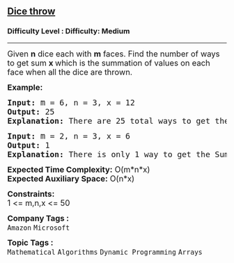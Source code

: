 <h2><a href="https://www.geeksforgeeks.org/problems/dice-throw5349/1?page=2&company=Amazon&difficulty=Medium&status=unsolved&sortBy=submissions">Dice throw</a></h2><h3>Difficulty Level : Difficulty: Medium</h3><hr><div class="problems_problem_content__Xm_eO"><p><span style="font-size: 18px;">Given&nbsp;<strong>n</strong>&nbsp;dice each with&nbsp;<strong>m</strong>&nbsp;faces. Find the number of ways to get sum&nbsp;<strong>x&nbsp;</strong>which&nbsp;is the summation of values on each face when all the dice are thrown.</span></p>
<p><span style="font-size: 18px;"><strong>Example:</strong></span></p>
<pre><span style="font-size: 18px;"><strong>Input:</strong> <span style="font-size: 14pt;">m</span></span><span style="font-size: 18px;"> =<strong> </strong>6, n =<strong> </strong>3, x = 12</span>
<span style="font-size: 18px;"><strong>Output: </strong></span><span style="font-size: 18px;">25</span>
<span style="font-size: 18px;"><strong>Explanation: </strong></span><span style="font-size: 18px;">There are 25 total ways to get the Sum 12 using 3 dices with faces from 1 to 6.</span></pre>
<pre><span style="font-size: 18px;"><strong>Input:</strong> <span style="font-size: 14pt;">m</span> =<strong> </strong>2, n =<strong> </strong>3, x = 6</span>
<span style="font-size: 18px;"><strong>Output: </strong></span><span style="font-size: 18px;">1</span>
<span style="font-size: 18px;"><strong>Explanation: </strong></span><span style="font-size: 18px;">There is only 1 way to get the Sum 6 using 3 dices with faces from 1 to 2. All the dices will have to land on 2.</span></pre>
<p><span style="font-size: 18px;"><strong>Expected Time Complexity:</strong>&nbsp;O(m*n*x)<br><strong>Expected Auxiliary Space:</strong>&nbsp;O(n*x)</span></p>
<p><span style="font-size: 18px;"><strong>Constraints:</strong></span><br><span style="font-size: 18px;">1 &lt;= m,n,x &lt;= 50</span></p></div><p><span style=font-size:18px><strong>Company Tags : </strong><br><code>Amazon</code>&nbsp;<code>Microsoft</code>&nbsp;<br><p><span style=font-size:18px><strong>Topic Tags : </strong><br><code>Mathematical</code>&nbsp;<code>Algorithms</code>&nbsp;<code>Dynamic Programming</code>&nbsp;<code>Arrays</code>&nbsp;